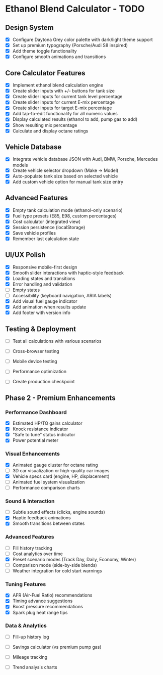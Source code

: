 # Ethanol Blend Calculator - TODO

## Design System
- [x] Configure Daytona Grey color palette with dark/light theme support
- [x] Set up premium typography (Porsche/Audi S8 inspired)
- [x] Add theme toggle functionality
- [x] Configure smooth animations and transitions

## Core Calculator Features
- [x] Implement ethanol blend calculation engine
- [x] Create slider inputs with +/- buttons for tank size
- [x] Create slider inputs for current tank level percentage
- [x] Create slider inputs for current E-mix percentage
- [x] Create slider inputs for target E-mix percentage
- [x] Add tap-to-edit functionality for all numeric values
- [x] Display calculated results (ethanol to add, pump gas to add)
- [x] Show resulting mix percentage
- [x] Calculate and display octane ratings

## Vehicle Database
- [x] Integrate vehicle database JSON with Audi, BMW, Porsche, Mercedes models
- [x] Create vehicle selector dropdown (Make → Model)
- [x] Auto-populate tank size based on selected vehicle
- [x] Add custom vehicle option for manual tank size entry

## Advanced Features
- [x] Empty tank calculation mode (ethanol-only scenario)
- [x] Fuel type presets (E85, E98, custom percentages)
- [x] Cost calculator (integrated view)
- [x] Session persistence (localStorage)
- [x] Save vehicle profiles
- [x] Remember last calculation state

## UI/UX Polish
- [x] Responsive mobile-first design
- [x] Smooth slider interactions with haptic-style feedback
- [x] Loading states and transitions
- [x] Error handling and validation
- [ ] Empty states
- [ ] Accessibility (keyboard navigation, ARIA labels)
- [x] Add visual fuel gauge indicator
- [x] Add animation when results update
- [x] Add footer with version info

## Testing & Deployment
- [ ] Test all calculations with various scenarios
- [ ] Cross-browser testing
- [ ] Mobile device testing
- [ ] Performance optimization
- [ ] Create production checkpoint



## Phase 2 - Premium Enhancements

### Performance Dashboard
- [x] Estimated HP/TQ gains calculator
- [x] Knock resistance indicator
- [x] "Safe to tune" status indicator
- [x] Power potential meter

### Visual Enhancements
- [x] Animated gauge cluster for octane rating
- [ ] 3D car visualization or high-quality car images
- [x] Vehicle specs card (engine, HP, displacement)
- [ ] Animated fuel system visualization
- [ ] Performance comparison charts

### Sound & Interaction
- [ ] Subtle sound effects (clicks, engine sounds)
- [x] Haptic feedback animations
- [x] Smooth transitions between states

### Advanced Features
- [ ] Fill history tracking
- [ ] Cost analytics over time
- [x] Preset scenario modes (Track Day, Daily, Economy, Winter)
- [ ] Comparison mode (side-by-side blends)
- [ ] Weather integration for cold start warnings

### Tuning Features
- [x] AFR (Air-Fuel Ratio) recommendations
- [x] Timing advance suggestions
- [x] Boost pressure recommendations
- [x] Spark plug heat range tips

### Data & Analytics
- [ ] Fill-up history log
- [ ] Savings calculator (vs premium pump gas)
- [ ] Mileage tracking
- [ ] Trend analysis charts

